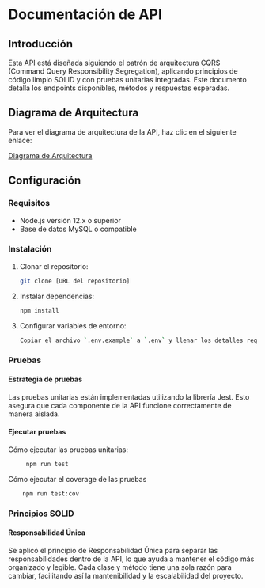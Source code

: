 # Documentación de API

## Introducción

Esta API está diseñada siguiendo el patrón de arquitectura CQRS (Command Query Responsibility Segregation), aplicando principios de código limpio SOLID y con pruebas unitarias integradas. Este documento detalla los endpoints disponibles, métodos y respuestas esperadas.

## Diagrama de Arquitectura

Para ver el diagrama de arquitectura de la API, haz clic en el siguiente enlace:

[Diagrama de Arquitectura](img/architecture_diagram.png)

## Configuración

### Requisitos

- Node.js versión 12.x o superior
- Base de datos MySQL o compatible

### Instalación

1. Clonar el repositorio:
   ```bash
   git clone [URL del repositorio]

2. Instalar dependencias: 
   ```bash
   npm install

3. Configurar variables de entorno:
   ```bash
   Copiar el archivo `.env.example` a `.env` y llenar los detalles requeridos.

### Pruebas

#### Estrategia de pruebas
Las pruebas unitarias están implementadas utilizando la librería Jest. Esto asegura que cada componente de la API funcione correctamente de manera aislada.

#### Ejecutar pruebas
Cómo ejecutar las pruebas unitarias:
   ```bash
        npm run test
   ```

Cómo ejecutar el coverage de las pruebas
```bash
    npm run test:cov
```


### Principios SOLID

#### Responsabilidad Única

Se aplicó el principio de Responsabilidad Única para separar las responsabilidades dentro de la API, lo que ayuda a mantener el código más organizado y legible. Cada clase y método tiene una sola razón para cambiar, facilitando así la mantenibilidad y la escalabilidad del proyecto.

